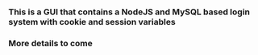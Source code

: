 ### This is a GUI that contains a NodeJS and MySQL based login system with cookie and session variables
### More details to come

